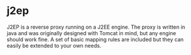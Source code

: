 # j2ep
J2EP is a reverse proxy running on a J2EE engine. The proxy is written in java and was originally designed with Tomcat in mind, but any engine should work fine. A set of basic mapping rules are included but they can easily be extended to your own needs.